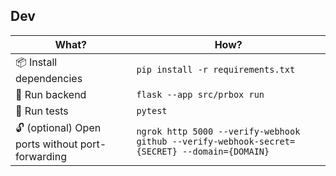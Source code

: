 ## Dev

| What?                                           | How?                                                                                         |
| ----------------------------------------------- | -------------------------------------------------------------------------------------------- |
| 📦 Install dependencies                          | `pip install -r requirements.txt`                                                            |
| 🚀 Run backend                                   | `flask --app src/prbox run`                                                                  |
| 🧪 Run tests                                     | `pytest`                                                                                     |
| 🔓 (optional) Open ports without port-forwarding | `ngrok http 5000 --verify-webhook github --verify-webhook-secret={SECRET} --domain={DOMAIN}` |
